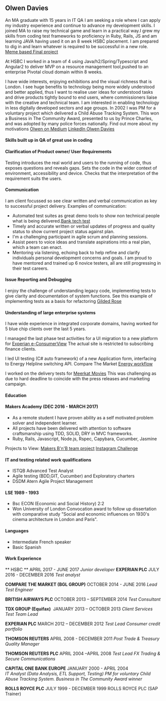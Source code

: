 ## Olwen Davies 

 An MA graduate with 15 years in IT QA I am seeking a role where I can apply my industry experience and continue to advance my development skills.  I joined MA to raise my technical game and learn in a practical way.I grew my skills from coding test frameworks to proficiency in Ruby, Rails, JS and am learning JAVA having used it on an 8 week HSBC placement. I am prepared to dig in and learn whatever is required to be successful in a new role. [Meme based Final project](https://bemymeme.herokuapp.com/) 

 At HSBC I worked in a team of 4 using Java/h2/Spring/Typescript and Angular2 to deliver MVP on a resource management tool,pushed to an enterprise Pivotal cloud domain within 8 weeks.

I have wide interests, enjoying exhibitions and the visual richness that is London. I see huge benefits to technology being more widely understood and better applied, thus I want to  realise user ideas for understood tasks and drive products tightly bound to end users, where commissioners liaise with the creative and technical team.  I am interested in enabling technology in less digitally developed sectors and age groups.  In 2002 I was PM for a voluntary project which delivered a Child Abuse Tracking System. This won a Business in The Community Award, presented to us by Prince Charles, and was adopted by many police forces nationally.
Find out more about my motivations [Olwen on Medium](https://medium.com/@olwend)
[LinkedIn Olwen Davies](https://www.linkedin.com/in/olwen-davies-1a6a666/)

#### Skills built up in QA of great use in coding 

#### Clarification of Product owner/ User Requirements
Testing introduces the real world and users to the running of code, thus exposes questions and reveals gaps.  Sets the code in the wider context of environment, accessibility and device. Checks that the interpretation of the requirement suits the users.

#### Communication
I am client focussed so see clear written and verbal communication as key to successful project delivery.
Examples of communication:
- Automated test suites as great demo tools to show non technical people what is being delivered.[Bank tech test](https://github.com/olwend/bank_tech_test)
- Timely and accurate written or verbal updates of progress and quality status to show current project status against plan.
- I'm a challenging participant in agile scrum and planning sessions.
- Assist peers to voice ideas and translate aspirations into a real plan, which a team can enact.
- Mentoring via listening, echoing back to help refine and clarify individuals personal development concerns and goals. I am proud to have mentored and trained up 6 novice testers, all are still progressing in their test careers.

#### Issue Reporting and Debugging
I enjoy the challenge of understanding legacy code, implementing tests to give clarity and documentation of system functions.
See this example of implementing tests as a basis for refactoring [Gilded Rose](https://github.com/olwend/Gilded_rose) 

#### Understanding of large enterprise systems
I have wide experience in integrated corporate domains, having worked for 5 blue chip clients over the last 5 years.

I managed the last phase test activities for a UI migration to a new platform for [Experian e-ConsumerView](http://www.experian.co.uk/consumer-information/econsumerview.html)
The actual site is restricted to subscribing finance clients. 

I led UI testing (C# auto framework) of a new Application form, interfacing to Energy Helpline switching API.
Compare The Market [Energy workflow](https://energy.comparethemarket.com/energy/v2/)

I worked on the delivery tests for [Meerkat Movies](https://www.comparethemarket.com/meerkat/movies)
This was challenging as due to hard deadline to coincide with the press releases and marketing campaign. 

#### Education

#### Makers Academy (DEC 2016 - MARCH 2017)

- As a remote student I have proven ability as a self motivated problem solver and independent learner.
- All projects have been delivered with attention to software craftsmanship using TDD, SOLID, DRY in MVC frameworks.
- Ruby, Rails, Javascript, Node.js, Rspec, Capybara, Cucumber, Jasmine

Projects to View: 
[Makers B'n'B team project](https://byte-2-makersbnb.herokuapp.com/) 
[Instagram Challenge](https://github.com/olwend/instagram-challenge/blob/master/README.md)

#### IT and testing related work qualifications
* ISTQB Advanced Test Analyst
* Agile testing (BDD,GIT, Cucumber) and Exploratory charters
* DSDM Atern Agile Project Management

#### LSE 1989 - 1993
- Bsc ECON (Economic and Social History) 2:2
- Won University of London Convocation award to follow up dissertation with comparative study
"Social and economic influences on 1930's cinema architecture in London and Paris".

#### Languages
- Intermediate French speaker
- Basic Spanish

#### Work Experience 

** HSBC ** APRIL 2017 - JUNE 2017
*Junior developer*
**EXPERIAN PLC** JULY 2016 - DECEMBER 2016
*Test analyst*

**COMPARE THE MARKET (BGL GROUP)**  OCTOBER 2014 - JUNE 2016
*Lead Test Engineer*

**BRITISH AIRWAYS PLC**  OCTOBER 2013 – SEPTEMBER 2014
*Test Consultant*

**TDX GROUP (Equifax)**  JANUARY 2013 – OCTOBER 2013
*Client Services Test Team Lead*

**EXPERIAN PLC**  MARCH 2012 – DECEMBER 2012
*Test Lead Consumer credit portfolio*  

**THOMSON REUTERS**  APRIL 2008 - DECEMBER 2011
*Post Trade & Treasury Quality Manager*

**THOMSON REUTERS PLC**  APRIL 2004 –APRIL 2008
*Test Lead FX Trading & Secure Communications*

**CAPITAL ONE BANK EUROPE**  JANUARY 2000 - APRIL 2004   
*IT Analyst (Data Analysis, ETL Support, Testing)*
*_PM for voluntary Child Abuse Tracking System. Business in The Community Award winner_*

**ROLLS ROYCE PLC**  JULY 1999 - DECEMBER 1999 ROLLS ROYCE PLC (SAP Trainer)
